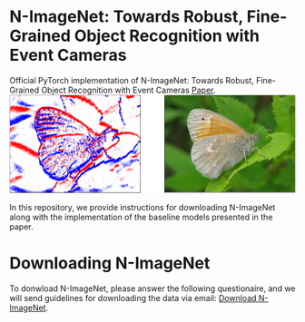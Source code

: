 # N-ImageNet: Towards Robust, Fine-Grained Object Recognition with Event Cameras
Official PyTorch implementation of N-ImageNet: Towards Robust, Fine-Grained Object Recognition with Event Cameras [Paper](https://openaccess.thecvf.com/content/ICCV2021/html/Kim_N-ImageNet_Towards_Robust_Fine-Grained_Object_Recognition_With_Event_Cameras_ICCV_2021_paper.html). 
![alt text](https://github.com/82magnolia/n_imagenet/blob/main/sample_1.png)

In this repository, we provide instructions for downloading N-ImageNet along with the implementation of the baseline models presented in the paper. 

# Downloading N-ImageNet
To donwload N-ImageNet, please answer the following questionaire, and we will send guidelines for downloading the data via email: [Download N-ImageNet](https://forms.gle/ZHZQ9G7B7k3FBx1a8).

